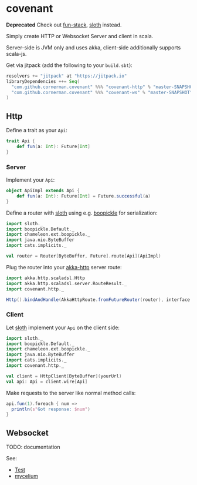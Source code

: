 # covenant

**Deprecated** Check out [fun-stack](https://github.com/fun-stack), [sloth](https://github.com/cornerman/sloth) instead.

Simply create HTTP or Websocket Server and client in scala.

Server-side is JVM only and uses akka, client-side additionally supports scala-js.

Get via jitpack (add the following to your `build.sbt`):
```scala
resolvers += "jitpack" at "https://jitpack.io"
libraryDependencies ++= Seq(
  "com.github.cornerman.covenant" %%% "covenant-http" % "master-SNAPSHOT",
  "com.github.cornerman.covenant" %%% "covenant-ws" % "master-SNAPSHOT"
)
```

## Http

Define a trait as your `Api`:
```scala
trait Api {
    def fun(a: Int): Future[Int]
}
```

### Server

Implement your `Api`:
```scala
object ApiImpl extends Api {
    def fun(a: Int): Future[Int] = Future.successful(a)
}
```

Define a router with [sloth](https://github.com/cornerman/sloth) using e.g. [boopickle](https://github.com/suzaku-io/boopickle) for serialization:
```scala
import sloth._
import boopickle.Default._
import chameleon.ext.boopickle._
import java.nio.ByteBuffer
import cats.implicits._

val router = Router[ByteBuffer, Future].route[Api](ApiImpl)
```

Plug the router into your [akka-http](https://github.com/akka/akka-http) server route:
```scala
import akka.http.scaladsl.Http
import akka.http.scaladsl.server.RouteResult._
import covenant.http._

Http().bindAndHandle(AkkaHttpRoute.fromFutureRouter(router), interface = "0.0.0.0", port = port)
```

### Client

Let [sloth](https://github.com/cornerman/sloth) implement your `Api` on the client side:
```scala
import sloth._
import boopickle.Default._
import chameleon.ext.boopickle._
import java.nio.ByteBuffer
import cats.implicits._
import covenant.http._

val client = HttpClient[ByteBuffer](yourUrl)
val api: Api = client.wire[Api]
```

Make requests to the server like normal method calls:
```scala
api.fun(1).foreach { num =>
  println(s"Got response: $num")
}
```

## Websocket

TODO: documentation

See:

- [Test](https://github.com/cornerman/covenant/blob/master/ws/jvm/src/test/scala/WsSpec.scala)
- [mycelium](https://github.com/cornerman/mycelium)
